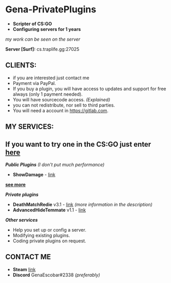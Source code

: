 # Gena-PrivatePlugins
* **Scripter of CS:GO**
* **Configuring servers for 1 years**


*my work can be seen on the server*

**Server [Surf]:** cs.traplife.gg:27025

## CLIENTS:
* if you are interested just contact me
* Payment via PayPal.
* If you buy a plugin, you will have access to updates and support for free always (only 1 payment needed).
* You will have sourcecode access. *(Explained)*
* you can not redistribute, nor sell to third parties.
* You will need a account in https://gitlab.com.

## MY SERVICES:
## **If you want to try one in the CS:GO just enter** [here](https://github.com/GenaEscobar/Gena-Private-Plugins/blob/main/README.md#:~:text=cs.traplife.gg%3A27025)

***Public Plugins*** *(I don't put much performance)*
* **ShowDamage** - [link](https://forums.alliedmods.net/showthread.php?t=337879)

**[see more](http://www.sourcemod.net/plugins.php?cat=0&mod=-1&title=&author=Gena&description=&search=1)**

***Private plugins***
* **DeathMatchRedie** v3.1 - [link](https://youtu.be/D8TyLaW5GNs) *(more information in the description)*
* **AdvancedHideTemmate** v1.1 - [link](https://github.com/GenaEscobar/HideTeammate/blob/main/README.md)

***Other services***
* Help you set up or config a server.
* Modifying existing plugins.
* Coding private plugins on request.

## CONTACT ME
* **Steam** [link](https://steamcommunity.com/id/genaescobar)
* **Discord** GenaEscobar#2338
*(preferably)*
